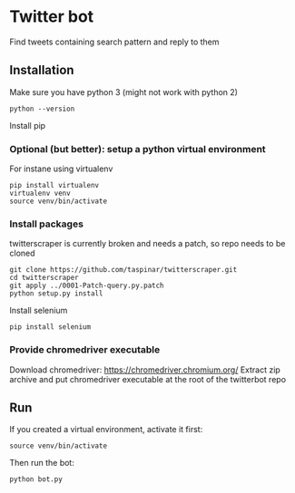 # Twitter bot

Find tweets containing search pattern and reply to them

## Installation

Make sure you have python 3 (might not work with python 2)

```python --version```

Install pip

### Optional (but better): setup a python virtual environment

For instane using virtualenv

```
pip install virtualenv
virtualenv venv
source venv/bin/activate
```

### Install packages

twitterscraper is currently broken and needs a patch, so repo needs to be cloned

```
git clone https://github.com/taspinar/twitterscraper.git
cd twitterscraper
git apply ../0001-Patch-query.py.patch
python setup.py install
```

Install selenium

```
pip install selenium
```

### Provide chromedriver executable

Download chromedriver: https://chromedriver.chromium.org/
Extract zip archive and put chromedriver executable at the root of the twitterbot repo

## Run

If you created a virtual environment, activate it first:

```
source venv/bin/activate
```

Then run the bot:

```
python bot.py
```
